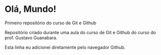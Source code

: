 # Olá, Mundo!
 Primeiro repositório do curso de Git e Github

Repositório criado durante uma aula do curso de Git e Github do curso do prof. Gustavo Guanabara.

Esta linha eu adicionei diretamente pelo navegador Github. 
